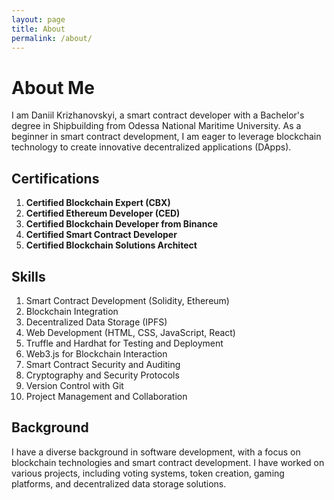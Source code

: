 ```yaml
---
layout: page
title: About
permalink: /about/
---
```


# About Me

I am Daniil Krizhanovskyi, a smart contract developer with a Bachelor's degree in Shipbuilding from Odessa National Maritime University. As a beginner in smart contract development, I am eager to leverage blockchain technology to create innovative decentralized applications (DApps).

## Certifications

1. **Certified Blockchain Expert (CBX)**
2. **Certified Ethereum Developer (CED)**
3. **Certified Blockchain Developer from Binance**
4. **Certified Smart Contract Developer**
5. **Certified Blockchain Solutions Architect**

## Skills

1. Smart Contract Development (Solidity, Ethereum)
2. Blockchain Integration
3. Decentralized Data Storage (IPFS)
4. Web Development (HTML, CSS, JavaScript, React)
5. Truffle and Hardhat for Testing and Deployment
6. Web3.js for Blockchain Interaction
7. Smart Contract Security and Auditing
8. Cryptography and Security Protocols
9. Version Control with Git
10. Project Management and Collaboration

## Background

I have a diverse background in software development, with a focus on blockchain technologies and smart contract development. I have worked on various projects, including voting systems, token creation, gaming platforms, and decentralized data storage solutions.
